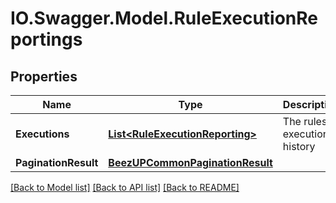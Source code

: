 # IO.Swagger.Model.RuleExecutionReportings
## Properties

Name | Type | Description | Notes
------------ | ------------- | ------------- | -------------
**Executions** | [**List&lt;RuleExecutionReporting&gt;**](RuleExecutionReporting.md) | The rules executions history | [optional] 
**PaginationResult** | [**BeezUPCommonPaginationResult**](BeezUPCommonPaginationResult.md) |  | [optional] 

[[Back to Model list]](../README.md#documentation-for-models) [[Back to API list]](../README.md#documentation-for-api-endpoints) [[Back to README]](../README.md)

